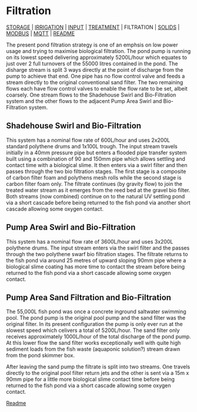 # Filtration

[STORAGE](https://github.com/wellsy57/Home-Assistant-Project/blob/master/files/STORAGE.md) |
[IRRIGATION](https://github.com/wellsy57/Home-Assistant-Project/blob/master/files/IRRIGATION.md) | [INPUT](https://github.com/wellsy57/Home-Assistant-Project/blob/master/files/INPUT.md) | 
[TREATMENT](https://github.com/wellsy57/Home-Assistant-Project/blob/master/files/TREATMENT.md) | FILTRATION | 
[SOLIDS](https://github.com/wellsy57/Home-Assistant-Project/blob/master/files/SOLIDS.md) | 
[MODBUS](https://github.com/wellsy57/Home-Assistant-Project/blob/master/files/MODBUS.md) | [MQTT](https://github.com/wellsy57/Home-Assistant-Project/blob/master/files/MQTT.md) | [README](https://github.com/wellsy57/Home-Assistant-Project/blob/master/README.md)

The present pond filtration strategy is one of an emphsis on low power usage and trying to maximise biological filtration. The pond pump is running on its lowest speed delivering approximately 5200L/hour which equates to just over 2 full turnovers of the 55000 litres contained in the pond. The disharge stream is split 3 ways directly at the point of discharge from the pump to achieve that end. One pipe has no flow control valve and feeds a stream directly to the original conventional sand filter. The two remaining flows each have flow control valves to enable the flow rate to be set, albeit coarsely. One stream flows to the Shadehouse Swirl and Bio-Filtration system and the other flows to the adjacent Pump Area Swirl and Bio-Filtration system.

## Shadehouse Swirl and Bio-Filtration
This system has a nominal flow rate of 600L/hour and uses 2x200L standard polythene drums and 1x100L trough. The input stream travels initially in a 40mm pressure pipe but enters a flooded pipe transfer system built using a combination of 90 and 150mm pipe which allows settling and contact time with a biological slime. It then enters via a swirl filter and then passes through the two bio filtration stages. The first stage is a composite of carbon filter foam and polythens mesh rolls while the second stage is carbon filter foam only. The filtrate continues (by gravity flow) to join the treated water stream as it emerges from the reed bed at the gravel bio filter. Both streams (now combined) continue on to the natural UV settling pond via a short cascade before being returned to the fish pond via another short cascade allowing some oxygen contact. 


## Pump Area Swirl and Bio-Filtration
This system has a nominal flow rate of 3600L/hour and uses 3x200L polythene drums. The input stream enters via the swirl filter and the passes through the two polythene swarf bio filtration stages. The filtrate returns to the fish pond via around 25 metres of upward sloping 90mm pipe where a biological slime coating has more time to contact the stream before being returned to the fish pond via a short cascade allowing some oxygen contact. 


## Pump Area Sand Filtration and Bio-Filtration
The 55,000L fish pond was once a concrete inground saltwater swimming pool. The pond pump is the original pool pump and the sand filter was the original filter. In its present configuration the pump is only ever run at the slowest speed which celivers a total of 5200L/hour. The sand filter only receives approximately 1000L/hour of the total discharge of the pond pump. At this lower flow the sand filter works exceptionally well with quite high sediment loads from the fish waste (aquaponic solution?) stream drawn from the pond skimmer box.

After leaving the sand pump the filtrate is split into two streams. One travels directly to the original pool filter return jets and the other is sent via a 15m x 90mm pipe for a little more biological slime contact time before being returned to the fish pond via a short cascade allowing some oxygen contact.

[Readme](https://github.com/wellsy57/Home-Assistant-Project/blob/master/README.md)
